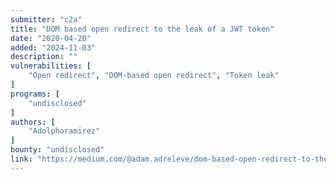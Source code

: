 ```yaml
---
submitter: "c2a"
title: "DOM based open redirect to the leak of a JWT token"
date: "2020-04-20"
added: "2024-11-03"
description: ""
vulnerabilities: [
    "Open redirect", "DOM-based open redirect", "Token leak"
]
programs: [
    "undisclosed"
]
authors: [
    "Adolphoramirez"
]
bounty: "undisclosed"
link: "https://medium.com/@adam.adreleve/dom-based-open-redirect-to-the-leak-of-a-jwt-token-1b1dd2ced9a1"
---
```




